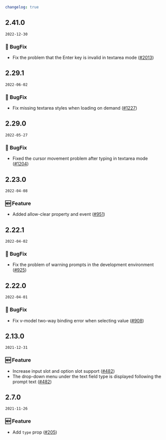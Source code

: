 ```yaml
changelog: true
```

## 2.41.0

`2022-12-30`

### 🐛 BugFix

- Fix the problem that the Enter key is invalid in textarea mode ([#2013](https://github.com/arco-design/arco-design-vue/pull/2013))


## 2.29.1

`2022-06-02`

### 🐛 BugFix

- Fix missing textarea styles when loading on demand ([#1227](https://github.com/arco-design/arco-design-vue/pull/1227))


## 2.29.0

`2022-05-27`

### 🐛 BugFix

- Fixed the cursor movement problem after typing in textarea mode ([#1204](https://github.com/arco-design/arco-design-vue/pull/1204))


## 2.23.0

`2022-04-08`

### 🆕 Feature

- Added allow-clear property and event ([#951](https://github.com/arco-design/arco-design-vue/pull/951))


## 2.22.1

`2022-04-02`

### 🐛 BugFix

- Fix the problem of warning prompts in the development environment ([#925](https://github.com/arco-design/arco-design-vue/pull/925))


## 2.22.0

`2022-04-01`

### 🐛 BugFix

- Fix v-model two-way binding error when selecting value ([#908](https://github.com/arco-design/arco-design-vue/pull/908))


## 2.13.0

`2021-12-31`

### 🆕 Feature

- Increase input slot and option slot support ([#482](https://github.com/arco-design/arco-design-vue/pull/482))
- The drop-down menu under the text field type is displayed following the prompt text ([#482](https://github.com/arco-design/arco-design-vue/pull/482))


## 2.7.0

`2021-11-26`

### 🆕 Feature

- Add `type` prop ([#205](https://github.com/arco-design/arco-design-vue/pull/205))

